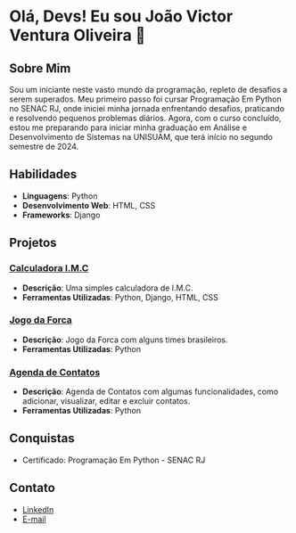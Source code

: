 # Olá, Devs! Eu sou João Victor Ventura Oliveira 👋

## Sobre Mim
Sou um iniciante neste vasto mundo da programação, repleto de desafios a serem superados. Meu primeiro passo foi cursar Programação Em Python no SENAC RJ, onde iniciei minha jornada enfrentando desafios, praticando e resolvendo pequenos problemas diários. Agora, com o curso concluído, estou me preparando para iniciar minha graduação em Análise e Desenvolvimento de Sistemas na UNISUAM, que terá início no segundo semestre de 2024.

## Habilidades
- **Linguagens**: Python
- **Desenvolvimento Web**: HTML, CSS
- **Frameworks**: Django

## Projetos
### [Calculadora I.M.C](https://github.com/Venturaa10/projeto_imc)
- **Descrição**: Uma simples calculadora de I.M.C.
- **Ferramentas Utilizadas**: Python, Django, HTML, CSS

### [Jogo da Forca](https://github.com/Venturaa10/jogo_da_forca)
- **Descrição**: Jogo da Forca com alguns times brasileiros.
- **Ferramentas Utilizadas**: Python

### [Agenda de Contatos](https://github.com/Venturaa10/agenda_de_contatos)
- **Descrição**: Agenda de Contatos com algumas funcionalidades, como adicionar, visualizar, editar e excluir contatos.
- **Ferramentas Utilizadas**: Python

## Conquistas
- Certificado: Programação Em Python - SENAC RJ

## Contato
- [LinkedIn](https://www.linkedin.com/in/joão-victor-ventura-oliveira)
- [E-mail](mailto:joao.victor.ventura25@gmail.com)
